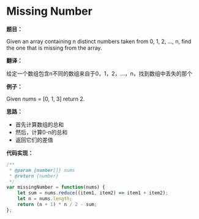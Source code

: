 # Missing Number

**题目：**

Given an array containing n distinct numbers taken from 0, 1, 2, ..., n, find the one that is missing from the array.

**翻译：**

给定一个数组包含n不同的数组来自于0，1，2，...，n，找到数组中丢失的那个

**例子：**

Given nums = [0, 1, 3] return 2.

**思路：**

* 首先计算数组的总和
* 然后，计算0-n的总和
* 返回它们的差值

**代码实现：**

```javascript
/**
 * @param {number[]} nums
 * @return {number}
 */
var missingNumber = function(nums) {
    let sum = nums.reduce((item1, item2) => item1 + item2);
    let n = nums.length;
    return (n + 1) * n / 2 - sum;
};
```